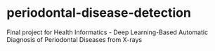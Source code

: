 # periodontal-disease-detection
Final project for Health Informatics - Deep Learning-Based Automatic Diagnosis of Periodontal Diseases from X-rays
